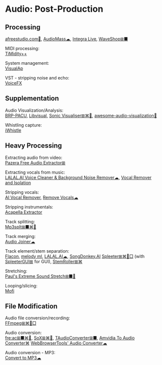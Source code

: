 # Audio: Post-Production

## Processing

[afreestudio.com💩](https://www.afreestudio.com/),
[AudioMass☁](https://audiomass.co/),
[Integra Live](https://integra.io/portfolio-items/integralive/),
[WaveShop⊞■](http://waveshop.sourceforge.net/)

MIDI processing:  
[TiMidity++](https://timidity.sourceforge.net/)

System management:  
[VisualAp](https://visualap.sourceforge.io/)

VST - stripping noise and echo:  
[VoiceFX](https://www.xaymar.com/projects/voicefx/)

## Supplementation

Audio Visualization/Analysis:  
[BRP-PACU](https://github.com/matthew-dews/brp-pacu),
[Libvisual](http://libvisual.org/),
[Sonic Visualiser⊞⌘🐧](https://www.sonicvisualiser.org/),
[awesome-audio-visualization💩](https://github.com/willianjusten/awesome-audio-visualization)

Whistling capture:  
[iWhistle](http://jbouchat.ucoz.com/index/iwhistle/0-7)

## Heavy Processing

Extracting audio from video:  
[Pazera Free Audio Extractor⊞](http://www.pazera-software.com/products/audio-extractor/)

Extracting vocals from music:  
[LALAL.AI Voice Cleaner & Background Noise Remover☁](https://www.lalal.ai/voice-cleaner/),
[Vocal Remover and Isolation](https://vocalremover.org/)

Stripping vocals:  
[AI Vocal Remover](https://aivocalremover.com/),
[Remove Vocals☁](https://www.remove-vocals.com/en/)

Stripping instrumentals:  
[Acapella Extractor](https://www.acapella-extractor.com/en/)

Track splitting:  
[Mp3splt⊞■⌘🐧](http://mp3splt.sourceforge.net/mp3splt_page/home.php)

Track merging:  
[Audio Joiner☁](https://webbrowsertools.com/audio-joiner/)

Track element/stem separation:  
[Flacon](https://flacon.github.io/),
[melody ml](https://melody.ml/),
[LALAL.AI☁](https://www.lalal.ai/),
[SongDonkey.AI](https://songdonkey.ai/)
[Spleeter⊞⌘🐧□](https://github.com/deezer/spleeter) (with [SpleeterGUI⊞](https://makenweb.com/SpleeterGUI) for GUI),
[StemRoller⊞⌘](https://www.stemroller.com/)

Stretching:  
[Paul's Extreme Sound Stretch⊞■🐧](http://hypermammut.sourceforge.net/paulstretch/)

Looping/slicing:  
[Mofi](https://mofi.loud.red/)

## File Modification

Audio file conversion/recording:  
[FFmpeg⊞⌘🐧□](https://www.ffmpeg.org/)

Audio conversion:  
[fre:ac⊞■⌘🐧](https://www.freac.org/),
[SoX⊞⌘🐧](https://sox.sourceforge.net/),
[TAudioConverter⊞■](https://www.fosshub.com/TAudioConverter.html),
[Amvidia To Audio Converter⌘](https://amvidia.com/to-audio-converter)
[WebBrowserTools' Audio Converter☁](https://webbrowsertools.com/audio-converter/)

Audio conversion - MP3:  
[Convert to MP3☁](https://webbrowsertools.com/convert-to-mp3/)
